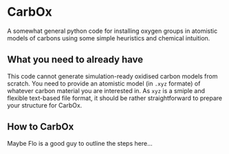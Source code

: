 # CarbOx
A somewhat general python code for installing oxygen groups in atomistic models of carbons using some simple heuristics and chemical intuition.

## What you need to already have
This code cannot generate simulation-ready oxidised carbon models from scratch. You need to provide an atomistic model (in `.xyz` formate) of whatever carbon material you are interested in. As `xyz` is a smiple and flexible text-based file format, it should be rather straightforward to prepare your structure for CarbOx.

## How to CarbOx

Maybe Flo is a good guy to outline the steps here... 
